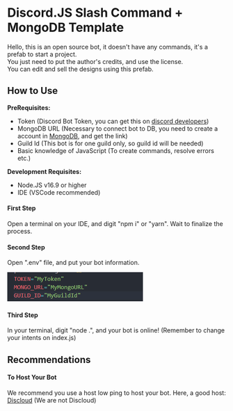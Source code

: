# Discord.JS Slash Command + MongoDB Template


Hello, this is an open source bot, it doesn't have any commands, it's a prefab to start a project.<br>
You just need to put the author's credits, and use the license.<br>
You can edit and sell the designs using this prefab.


## How to Use

**PreRequisites:**

- Token (Discord Bot Token, you can get this on [discord developers](https://discord.com/developers/applications))
- MongoDB URL (Necessary to connect bot to DB, you need to create a account in [MongoDB](mongodb.com), and get the link)
- Guild Id (This bot is for one guild only, so guild id will be needed)
- Basic knowledge of JavaScript (To create commands, resolve errors etc.)

**Development Requisites:**

- Node.JS v16.9 or higher
- IDE (VSCode recommended)

#### First Step

Open a terminal on your IDE, and digit "npm i" or "yarn". Wait to finalize the process.

#### Second Step

Open ".env" file, and put your bot information.

<img src="/dont_copy_this/env-example.png"/>

#### Third Step

In your terminal, digit "node .", and your bot is online! (Remember to change your intents on index.js)


## Recommendations

#### To Host Your Bot

We recommend you use a host low ping to host your bot. Here, a good host: [Discloud](https://discloud.app) (We are not Discloud)
